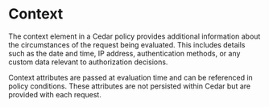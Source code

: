 # Context

The context element in a Cedar policy provides additional information about the
circumstances of the request being evaluated. This includes details such as the
date and time, IP address, authentication methods, or any custom data relevant
to authorization decisions.

Context attributes are passed at evaluation time and can be referenced in policy conditions.
These attributes are not persisted within Cedar but are provided with each request.
